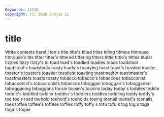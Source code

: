```yaml
---
Keywords: 11538
Copyright: (C) 2020 Junjie Li
---
```


# title

Write contents here!!!
ion's 
title 
title's 
titled 
titles 
titling 
titmice 
titmouse
titmouse's 
tits 
titter 
titter's 
tittered 
tittering 
titters 
tittle 
tittle's 
tittles
titular 
tizzies 
tizzy 
tizzy's 
to 
toad 
toad's 
toadied 
toadies 
toads
toadstool 
toadstool's 
toadstools 
toady 
toady's 
toadying 
toast 
toast's 
toasted 
toaster
toaster's 
toasters 
toastier 
toastiest 
toasting 
toastmaster 
toastmaster's 
toastmasters 
toasts 
toasty
tobacco 
tobacco's 
tobaccoes 
tobacconist 
tobacconist's 
tobacconists 
tobaccos 
toboggan 
toboggan's 
tobogganed
tobogganing 
toboggans 
tocsin 
tocsin's 
tocsins 
today 
today's 
toddies 
toddle 
toddle's
toddled 
toddler 
toddler's 
toddlers 
toddles 
toddling 
toddy 
toddy's 
toe 
toe's
toed 
toehold 
toehold's 
toeholds 
toeing 
toenail 
toenail's 
toenails 
toes 
toffee
toffee's 
toffees 
toffies 
toffy 
toffy's 
tofu 
tofu's 
tog 
tog's 
toga
toga's 
togae 
